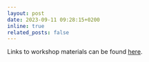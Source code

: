 ```yaml
---
layout: post
date: 2023-09-11 09:28:15+0200
inline: true
related_posts: false
---
```


Links to workshop materials can be found [here](/2023#materials).